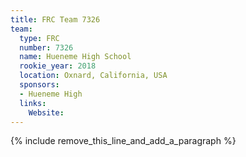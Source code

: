 ```yaml
---
title: FRC Team 7326
team:
  type: FRC
  number: 7326
  name: Hueneme High School
  rookie_year: 2018
  location: Oxnard, California, USA
  sponsors:
  - Hueneme High
  links:
    Website:
---
```


{% include remove_this_line_and_add_a_paragraph %}